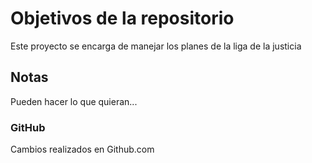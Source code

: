 # Objetivos de la repositorio

Este proyecto se encarga de manejar los planes de la liga de la justicia


## Notas
Pueden hacer lo que quieran...

### GitHub
Cambios  realizados en Github.com 
